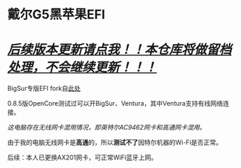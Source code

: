 # 戴尔G5黑苹果EFI

# *[后续版本更新请点我！！本仓库将做留档处理，不会继续更新！！！](https://github.com/CoolestEnoch/Dell-G5-5500-opencore/releases)*

BigSur专版EFI fork自[此处](https://github.com/Xoloth/Dell-G3-3500-Opencore-Hackintosh)

0.8.5版OpenCore测试过可以开BigSur、Ventura，其中Ventura支持有线网络连接。

*这电脑存在无线网卡混用情况，即英特尔AC9462网卡和高通网卡混用。*

由于我的电脑无线网卡是**高通**的，所以**测试不了**因特尔机器的Wi-Fi是否正常。

后续：本人已更换AX201网卡，可正常WiFi蓝牙上网。
